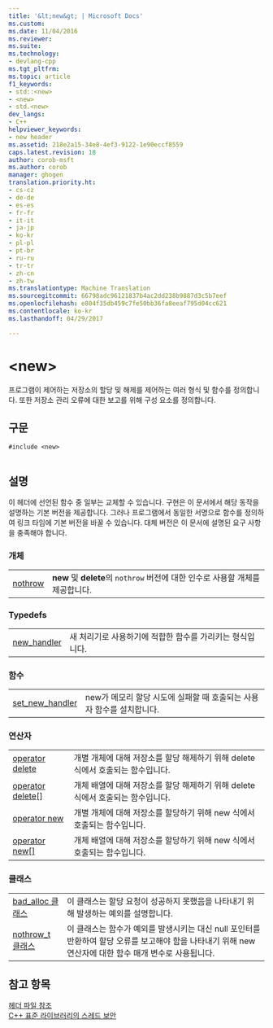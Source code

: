 ```yaml
---
title: '&lt;new&gt; | Microsoft Docs'
ms.custom: 
ms.date: 11/04/2016
ms.reviewer: 
ms.suite: 
ms.technology:
- devlang-cpp
ms.tgt_pltfrm: 
ms.topic: article
f1_keywords:
- std::<new>
- <new>
- std.<new>
dev_langs:
- C++
helpviewer_keywords:
- new header
ms.assetid: 218e2a15-34e8-4ef3-9122-1e90eccf8559
caps.latest.revision: 18
author: corob-msft
ms.author: corob
manager: ghogen
translation.priority.ht:
- cs-cz
- de-de
- es-es
- fr-fr
- it-it
- ja-jp
- ko-kr
- pl-pl
- pt-br
- ru-ru
- tr-tr
- zh-cn
- zh-tw
ms.translationtype: Machine Translation
ms.sourcegitcommit: 66798adc96121837b4ac2dd238b9887d3c5b7eef
ms.openlocfilehash: e804f35db459c7fe50bb36fa8eeaf795d04cc621
ms.contentlocale: ko-kr
ms.lasthandoff: 04/29/2017

---
```

# <a name="ltnewgt"></a>&lt;new&gt;
프로그램이 제어하는 저장소의 할당 및 해제를 제어하는 여러 형식 및 함수를 정의합니다. 또한 저장소 관리 오류에 대한 보고를 위해 구성 요소를 정의합니다.  
  
## <a name="syntax"></a>구문  
  
```  
#include <new>  
  
```  
  
## <a name="remarks"></a>설명  
 이 헤더에 선언된 함수 중 일부는 교체할 수 있습니다. 구현은 이 문서에서 해당 동작을 설명하는 기본 버전을 제공합니다. 그러나 프로그램에서 동일한 서명으로 함수를 정의하여 링크 타임에 기본 버전을 바꿀 수 있습니다. 대체 버전은 이 문서에 설명된 요구 사항을 충족해야 합니다.  
  
### <a name="objects"></a>개체  
  
|||  
|-|-|  
|[nothrow](../standard-library/new-functions.md#nothrow)|**new** 및 **delete**의 `nothrow` 버전에 대한 인수로 사용할 개체를 제공합니다.|  
  
### <a name="typedefs"></a>Typedefs  
  
|||  
|-|-|  
|[new_handler](../standard-library/new-typedefs.md#new_handler)|새 처리기로 사용하기에 적합한 함수를 가리키는 형식입니다.|  
  
### <a name="functions"></a>함수  
  
|||  
|-|-|  
|[set_new_handler](../standard-library/new-functions.md#set_new_handler)|new가 메모리 할당 시도에 실패할 때 호출되는 사용자 함수를 설치합니다.|  
  
### <a name="operators"></a>연산자  
  
|||  
|-|-|  
|[operator delete](../standard-library/new-operators.md#op_delete)|개별 개체에 대해 저장소를 할당 해제하기 위해 delete 식에서 호출되는 함수입니다.|  
|[operator delete&#91;&#93;](../standard-library/new-operators.md#op_delete_arr)|개체 배열에 대해 저장소를 할당 해제하기 위해 delete 식에서 호출되는 함수입니다.|  
|[operator new](../standard-library/new-operators.md#op_new)|개별 개체에 대해 저장소를 할당하기 위해 new 식에서 호출되는 함수입니다.|  
|[operator new&#91;&#93;](../standard-library/new-operators.md#op_new_arr)|개체 배열에 대해 저장소를 할당하기 위해 new 식에서 호출되는 함수입니다.|  
  
### <a name="classes"></a>클래스  
  
|||  
|-|-|  
|[bad_alloc 클래스](../standard-library/bad-alloc-class.md)|이 클래스는 할당 요청이 성공하지 못했음을 나타내기 위해 발생하는 예외를 설명합니다.|  
|[nothrow_t 클래스](../standard-library/nothrow-t-structure.md)|이 클래스는 함수가 예외를 발생시키는 대신 null 포인터를 반환하여 할당 오류를 보고해야 함을 나타내기 위해 new 연산자에 대한 함수 매개 변수로 사용됩니다.|  
  
## <a name="see-also"></a>참고 항목  
 [헤더 파일 참조](../standard-library/cpp-standard-library-header-files.md)   
 [C++ 표준 라이브러리의 스레드 보안](../standard-library/thread-safety-in-the-cpp-standard-library.md)




